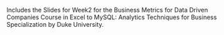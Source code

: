 Includes the Slides for Week2 for the Business Metrics for Data Driven Companies Course in Excel to MySQL: Analytics Techniques for Business Specialization by Duke University.
